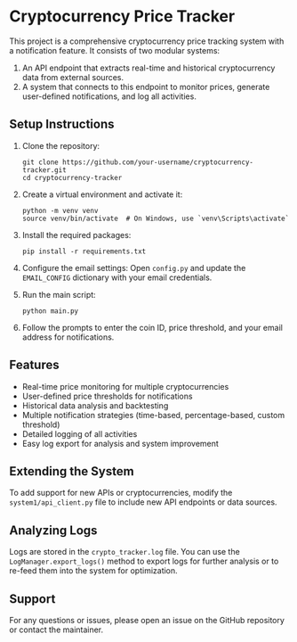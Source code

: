 # Cryptocurrency Price Tracker

This project is a comprehensive cryptocurrency price tracking system with a notification feature. It consists of two modular systems:
1. An API endpoint that extracts real-time and historical cryptocurrency data from external sources.
2. A system that connects to this endpoint to monitor prices, generate user-defined notifications, and log all activities.

## Setup Instructions

1. Clone the repository:
   ```
   git clone https://github.com/your-username/cryptocurrency-tracker.git
   cd cryptocurrency-tracker
   ```

2. Create a virtual environment and activate it:
   ```
   python -m venv venv
   source venv/bin/activate  # On Windows, use `venv\Scripts\activate`
   ```

3. Install the required packages:
   ```
   pip install -r requirements.txt
   ```

4. Configure the email settings:
   Open `config.py` and update the `EMAIL_CONFIG` dictionary with your email credentials.

5. Run the main script:
   ```
   python main.py
   ```

6. Follow the prompts to enter the coin ID, price threshold, and your email address for notifications.

## Features

- Real-time price monitoring for multiple cryptocurrencies
- User-defined price thresholds for notifications
- Historical data analysis and backtesting
- Multiple notification strategies (time-based, percentage-based, custom threshold)
- Detailed logging of all activities
- Easy log export for analysis and system improvement

## Extending the System

To add support for new APIs or cryptocurrencies, modify the `system1/api_client.py` file to include new API endpoints or data sources.

## Analyzing Logs

Logs are stored in the `crypto_tracker.log` file. You can use the `LogManager.export_logs()` method to export logs for further analysis or to re-feed them into the system for optimization.

## Support

For any questions or issues, please open an issue on the GitHub repository or contact the maintainer.